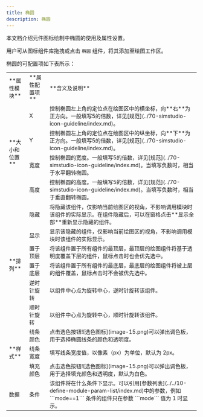 ```yaml
---
title: 椭圆
description: 椭圆
---
```


本文档介绍元件图标绘制中椭圆的使用及属性设置。

用户可从图标组件库拖拽或点击 ```椭圆``` 组件，将其添加至绘图工作区。

椭圆的可配置项如下表所示：

<table>
    <tr>
        <td>**属性模块**</td>
        <td>**属性配置项**</td>
        <td>**含义及说明**</td>
    </tr>
    <tr>
        <td rowspan="4">**大小和位置**</td>
        <td>X</td>
        <td>控制椭圆左上角的定位点在绘图区中的横坐标，向**右**为正方向。一般填写5的倍数，详见[规范](../70-simstudio-icon-guideline/index.md)。</td>
    </tr>
    <tr>
        <td>Y</td>
        <td>控制椭圆左上角的定位点在绘图区中的纵坐标，向**下**为正方向。一般填写5的倍数，详见[规范](../70-simstudio-icon-guideline/index.md)。</td>
    </tr>
    <tr>
        <td>宽度</td>
        <td>控制椭圆的宽度。一般填写5的倍数，详见[规范](../70-simstudio-icon-guideline/index.md)。当填写负数时，相当于水平翻转椭圆。</td>
    </tr>
    <tr>
        <td>高度</td>
        <td>控制椭圆的高度。一般填写5的倍数，详见[规范](../70-simstudio-icon-guideline/index.md)。当填写负数时，相当于垂直翻转椭圆。</td>
    </tr>
    <tr>
        <td rowspan="6">**排列**</td>
        <td>隐藏</td>
        <td>将隐藏该组件，仅影响当前绘图区的视角，不影响调用模块时该组件的实际显示。在组件隐藏后，可以在窗格点击**显示全部**重新显示隐藏的组件。</td>
    </tr>
    <tr>
        <td>显示</td>
        <td>显示该隐藏的组件，仅影响当前绘图区的视角，不影响调用模块时该组件的实际显示。</td>
    </tr>
    <tr>
        <td>置于顶层</td>
        <td>将该组件置于所有组件的最顶层，最顶层的绘图组件将基于透明度覆盖下层的组件，鼠标点击时也会优先选中。</td>
    </tr>
    <tr>
        <td>置于底层</td>
        <td>将该组件置于所有组件的最底层，最底层的绘图组件将被上层的组件覆盖，鼠标点击时不会被优先选中。</td>
    </tr>
    <tr>
        <td>逆时针旋转</td>
        <td>以组件中心点为旋转中心，逆时针旋转该组件。</td>
    </tr>
    <tr>
        <td>顺时针旋转</td>
        <td>以组件中心点为旋转中心，顺时针旋转该组件。</td>
    </tr>
    <tr>
        <td rowspan="3">**样式**</td>
        <td>线条颜色</td>
        <td>点击选色按钮![选色图标](image-15.png)可以弹出调色板，用于选择椭圆线条的颜色和透明度。</td>
    </tr>
    <tr>
        <td>线条宽度</td>
        <td>填写线条宽度值，以像素（px）为单位，默认为 2px。</td>
    </tr>
    <tr>
        <td>填充颜色</td>
        <td>点击选色按钮![选色图标](image-15.png)可以弹出调色板，用于选择填充颜色和透明度，默认为白色。</td>
    </tr>
    <tr>
        <td>数据</td>
        <td>条件</td>
        <td>该组件将在什么条件下显示。可以引用[参数列表](../../10-define-module-param-list/index.md)中的参数，例如 ```mode==1``` 条件的组件只在参数 ```mode``` 值为 1 时显示。</td>
    </tr>
</table>
